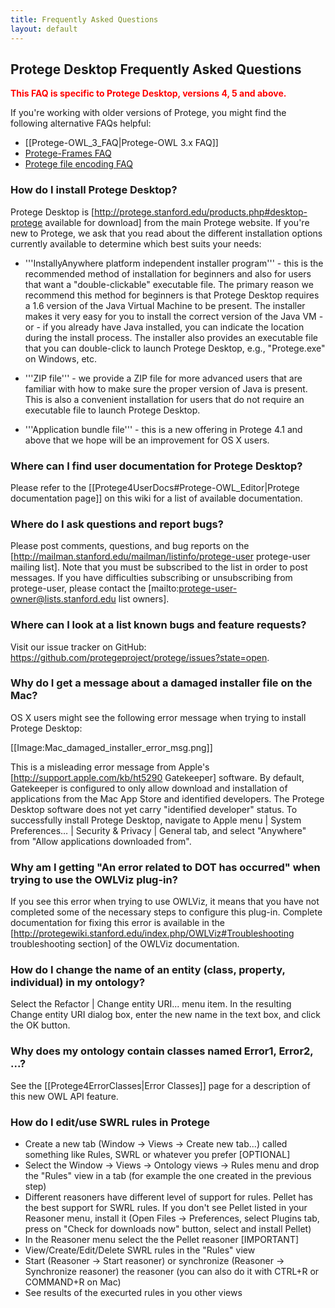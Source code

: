 ```yaml
---
title: Frequently Asked Questions
layout: default
---
```

## Protege Desktop Frequently Asked Questions ##

<span style="color:red; font-weight:bold;">This FAQ is specific to Protege Desktop, versions 4, 5 and above.</span>

If you're working with older versions of Protege, you might find the following alternative FAQs helpful:

* [[Protege-OWL_3_FAQ|Protege-OWL 3.x FAQ]]
* [Protege-Frames FAQ](http://protege.stanford.edu/doc/faq.html )
* [Protege file encoding FAQ](http://protege.stanford.edu/doc/file_encodings.html)


### How do I install Protege Desktop? ###
Protege Desktop is [http://protege.stanford.edu/products.php#desktop-protege available for download] from the main Protege website.  If you're new to Protege, we ask that you read about the different installation options currently available to determine which best suits your needs:

* '''InstallyAnywhere platform independent installer program''' - this is the recommended method of installation for beginners and also for users that want a "double-clickable" executable file.  The primary reason we recommend this method for beginners is that Protege Desktop requires a 1.6 version of the Java Virtual Machine to be present.  The installer makes it very easy for you to install the correct version of the Java VM - or - if you already have Java installed, you can indicate the location during the install process.  The installer also provides an executable file that you can double-click to launch Protege Desktop, e.g., "Protege.exe" on Windows, etc.

* '''ZIP file''' - we provide a ZIP file for more advanced users that are familiar with how to make sure the proper version of Java is present.  This is also a convenient installation for users that do not require an executable file to launch Protege Desktop.

* '''Application bundle file''' - this is a new offering in Protege 4.1 and above that we hope will be an improvement for OS X users.

### Where can I find user documentation for Protege Desktop? ###
Please refer to the [[Protege4UserDocs#Protege-OWL_Editor|Protege documentation page]] on this wiki for a list of available documentation.

### Where do I ask questions and report bugs? ###
Please post comments, questions, and bug reports on the [http://mailman.stanford.edu/mailman/listinfo/protege-user protege-user mailing list].  Note that you must be subscribed to the list in order to post messages.  If you have difficulties subscribing or unsubscribing from protege-user, please contact the [mailto:protege-user-owner@lists.stanford.edu list owners].

### Where can I look at a list known bugs and feature requests? ###

Visit our issue tracker on GitHub: https://github.com/protegeproject/protege/issues?state=open.

### Why do I get a message about a damaged installer file on the Mac? ###
OS X users might see the following error message when trying to install Protege Desktop:


[[Image:Mac_damaged_installer_error_msg.png]]


This is a misleading error message from Apple's [http://support.apple.com/kb/ht5290 Gatekeeper] software.  By default, Gatekeeper is configured to only allow download and installation of applications from the Mac App Store and identified developers.  The Protege Desktop software does not yet carry "identified developer" status.  To successfully install Protege Desktop, navigate to Apple menu | System Preferences… | Security & Privacy | General tab, and select "Anywhere" from "Allow applications downloaded from".

### Why am I getting "An error related to DOT has occurred" when trying to use the OWLViz plug-in? ###
If you see this error when trying to use OWLViz, it means that you have not completed some of the necessary steps to configure this plug-in.  Complete documentation for fixing this error is available in the [http://protegewiki.stanford.edu/index.php/OWLViz#Troubleshooting troubleshooting section] of the OWLViz documentation.

### How do I change the name of an entity (class, property, individual) in my ontology? ###
Select the Refactor | Change entity URI... menu item.  In the resulting Change entity URI dialog box, enter the new name in the text box, and click the OK button.

### Why does my ontology contain classes named Error1, Error2, ...? ###
See the [[Protege4ErrorClasses|Error Classes]] page for a description of this new OWL API feature.

### How do I edit/use SWRL rules in Protege ###
* Create a new tab (Window -> Views -> Create new tab...) called something like Rules, SWRL or whatever you prefer [OPTIONAL]
* Select the Window -> Views -> Ontology views -> Rules menu and drop the "Rules" view in a tab (for example the one created in the previous step)
* Different reasoners have different level of support for rules. Pellet has the best support for SWRL rules. If you don't see Pellet listed in your Reasoner menu, install it (Open Files -> Preferences, select Plugins tab, press on "Check for downloads now" button, select and install Pellet)  
* In the Reasoner menu select the the Pellet reasoner [IMPORTANT]
* View/Create/Edit/Delete SWRL rules in the "Rules" view
* Start (Reasoner -> Start reasoner) or synchronize (Reasoner -> Synchronize reasoner) the reasoner (you can also do it with CTRL+R or COMMAND+R on Mac)
* See results of the execurted rules in you other views

